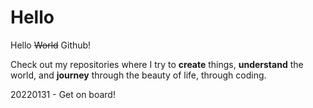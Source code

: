 # Hello
Hello <s>World</s> Github!

Check out my repositories where I try to **create** things, **understand** the world, and **journey** through the beauty of life, through coding.

20220131 - Get on board!
